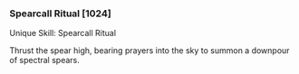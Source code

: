 ### Spearcall Ritual [1024]

Unique Skill: Spearcall Ritual

Thrust the spear high, bearing prayers into the sky to summon a downpour of spectral spears.